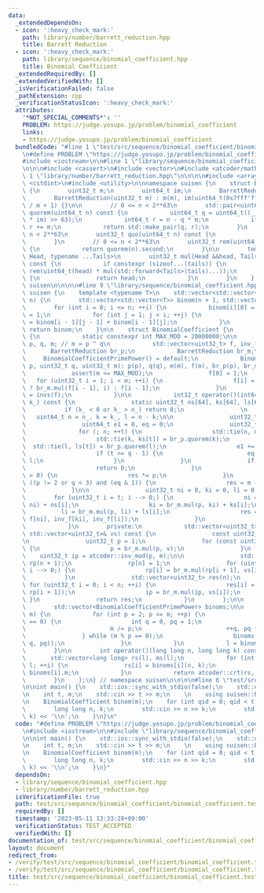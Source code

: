 ```yaml
---
data:
  _extendedDependsOn:
  - icon: ':heavy_check_mark:'
    path: library/number/barrett_reduction.hpp
    title: Barrett Reduction
  - icon: ':heavy_check_mark:'
    path: library/sequence/binomial_coefficient.hpp
    title: Binomial Coefficient
  _extendedRequiredBy: []
  _extendedVerifiedWith: []
  _isVerificationFailed: false
  _pathExtension: cpp
  _verificationStatusIcon: ':heavy_check_mark:'
  attributes:
    '*NOT_SPECIAL_COMMENTS*': ''
    PROBLEM: https://judge.yosupo.jp/problem/binomial_coefficient
    links:
    - https://judge.yosupo.jp/problem/binomial_coefficient
  bundledCode: "#line 1 \"test/src/sequence/binomial_coefficient/binomial_coefficient.test.cpp\"\
    \n#define PROBLEM \"https://judge.yosupo.jp/problem/binomial_coefficient\"\n\n\
    #include <iostream>\n\n#line 1 \"library/sequence/binomial_coefficient.hpp\"\n\
    \n\n\n#include <cassert>\n#include <vector>\n#include <atcoder/math>\n\n#line\
    \ 1 \"library/number/barrett_reduction.hpp\"\n\n\n\n#include <array>\n#include\
    \ <cstdint>\n#include <utility>\n\nnamespace suisen {\n    struct BarrettReduction\
    \ {\n        uint32_t m;\n        uint64_t im;\n        BarrettReduction() = default;\n\
    \        BarrettReduction(uint32_t m) : m(m), im(uint64_t(0x7fff'ffff'ffff'ffff)\
    \ / m + 1) {}\n\n        // 0 <= n < 2**63\n        std::pair<uint64_t, uint32_t>\
    \ quorem(uint64_t n) const {\n            uint64_t q = uint64_t((__uint128_t(n)\
    \ * im) >> 63);\n            int64_t r = n - q * m;\n            if (r < 0) --q,\
    \ r += m;\n            return std::make_pair(q, r);\n        }\n        // 0 <=\
    \ n < 2**63\n        uint32_t quo(uint64_t n) const {\n            return quorem(n).first;\n\
    \        }\n        // 0 <= n < 2**63\n        uint32_t rem(uint64_t n) const\
    \ {\n            return quorem(n).second;\n        }\n\n        template <typename\
    \ Head, typename ...Tails>\n        uint32_t mul(Head &&head, Tails &&...tails)\
    \ const {\n            if constexpr (sizeof...(tails)) {\n                return\
    \ rem(uint64_t(head) * mul(std::forward<Tails>(tails)...));\n            } else\
    \ {\n                return head;\n            }\n        }\n    };\n} // namespace\
    \ suisen\n\n\n\n#line 9 \"library/sequence/binomial_coefficient.hpp\"\n\nnamespace\
    \ suisen {\n    template <typename T>\n    std::vector<std::vector<T>> binom_table(int\
    \ n) {\n        std::vector<std::vector<T>> binom(n + 1, std::vector<T>(n + 1));\n\
    \        for (int i = 0; i <= n; ++i) {\n            binom[i][0] = binom[i][i]\
    \ = 1;\n            for (int j = 1; j < i; ++j) {\n                binom[i][j]\
    \ = binom[i - 1][j - 1] + binom[i - 1][j];\n            }\n        }\n       \
    \ return binom;\n    }\n\n    struct BinomialCoefficient {\n        struct BinomialCoefficientPrimePower\
    \ {\n            static constexpr int MAX_MOD = 20000000;\n\n            uint32_t\
    \ p, q, m; // m = p ^ q\n            std::vector<uint32_t> f, inv_f;\n\n     \
    \       BarrettReduction br_p;\n            BarrettReduction br_m;\n\n       \
    \     BinomialCoefficientPrimePower() = default;\n            BinomialCoefficientPrimePower(uint32_t\
    \ p, uint32_t q, uint32_t m): p(p), q(q), m(m), f(m), br_p(p), br_m(m) {\n   \
    \             assert(m <= MAX_MOD);\n                f[0] = 1;\n             \
    \   for (uint32_t i = 1; i < m; ++i) {\n                    f[i] = br_p.rem(i)\
    \ ? br_m.mul(f[i - 1], i) : f[i - 1];\n                }\n                inv_f\
    \ = invs(f);\n            }\n\n            int32_t operator()(int64_t n_, int64_t\
    \ k_) const {\n                static uint32_t ns[64], ks[64], ls[64];\n     \
    \           if (k_ < 0 or k_ > n_) return 0;\n                \n             \
    \   uint64_t n = n_, k = k_, l = n - k;\n\n                uint32_t res = 1;\n\
    \                uint64_t e1 = 0, eq = 0;\n                uint32_t t = 0;\n \
    \               for (; n; ++t) {\n                    std::tie(n, ns[t]) = br_p.quorem(n);\n\
    \                    std::tie(k, ks[t]) = br_p.quorem(k);\n                  \
    \  std::tie(l, ls[t]) = br_p.quorem(l);\n                    e1 += n - k - l;\n\
    \                    if (t >= q - 1) {\n                        eq += n - k -\
    \ l;\n                    }\n                }\n                if (e1 >= q) {\n\
    \                    return 0;\n                }\n                while (e1--\
    \ > 0) {\n                    res *= p;\n                }\n                if\
    \ ((p != 2 or q < 3) and (eq & 1)) {\n                    res = m - res;\n   \
    \             }\n\n                uint32_t ni = 0, ki = 0, li = 0;\n        \
    \        for (uint32_t i = t; i --> 0;) {\n                    ni = br_m.mul(p,\
    \ ni) + ns[i];\n                    ki = br_m.mul(p, ki) + ks[i];\n          \
    \          li = br_m.mul(p, li) + ls[i];\n                    res = br_m.mul(res,\
    \ f[ni], inv_f[ki], inv_f[li]);\n                }\n                return res;\n\
    \            }\n        private:\n            std::vector<uint32_t> invs(const\
    \ std::vector<uint32_t>& vs) const {\n                const uint32_t n = vs.size();\n\
    \n                uint32_t p = 1;\n                for (const uint32_t& v : vs)\
    \ {\n                    p = br_m.mul(p, v);\n                }\n            \
    \    uint32_t ip = atcoder::inv_mod(p, m);\n\n                std::vector<uint32_t>\
    \ rp(n + 1);\n                rp[n] = 1;\n                for (uint32_t i = n;\
    \ i --> 0;) {\n                    rp[i] = br_m.mul(rp[i + 1], vs[i]);\n     \
    \           }\n                std::vector<uint32_t> res(n);\n               \
    \ for (uint32_t i = 0; i < n; ++i) {\n                    res[i] = br_m.mul(ip,\
    \ rp[i + 1]);\n                    ip = br_m.mul(ip, vs[i]);\n               \
    \ }\n                return res;\n            }\n        };\n\n        int l;\n\
    \        std::vector<BinomialCoefficientPrimePower> binoms;\n\n        BinomialCoefficient(int\
    \ m) {\n            for (int p = 2; p <= m; ++p) {\n                if (m % p\
    \ == 0) {\n                    int q = 0, pq = 1;\n                    do {\n\
    \                        m /= p;\n                        ++q, pq *= p;\n    \
    \                } while (m % p == 0);\n                    binoms.push_back(BinomialCoefficientPrimePower(p,\
    \ q, pq));\n                }\n            }\n            l = binoms.size();\n\
    \        }\n\n        int operator()(long long n, long long k) const {\n     \
    \       std::vector<long long> rs(l), ms(l);\n            for (int i = 0; i <\
    \ l; ++i) {\n                rs[i] = binoms[i](n, k);\n                ms[i] =\
    \ binoms[i].m;\n            }\n            return atcoder::crt(rs, ms).first;\n\
    \        }\n    };\n} // namespace suisen\n\n\n\n#line 6 \"test/src/sequence/binomial_coefficient/binomial_coefficient.test.cpp\"\
    \n\nint main() {\n    std::ios::sync_with_stdio(false);\n    std::cin.tie(nullptr);\n\
    \n    int t, m;\n    std::cin >> t >> m;\n    \n    using suisen::BinomialCoefficient;\n\
    \n    BinomialCoefficient binom(m);\n    for (int qid = 0; qid < t; ++qid) {\n\
    \        long long n, k;\n        std::cin >> n >> k;\n        std::cout << binom(n,\
    \ k) << '\\n';\n    }\n}\n"
  code: "#define PROBLEM \"https://judge.yosupo.jp/problem/binomial_coefficient\"\n\
    \n#include <iostream>\n\n#include \"library/sequence/binomial_coefficient.hpp\"\
    \n\nint main() {\n    std::ios::sync_with_stdio(false);\n    std::cin.tie(nullptr);\n\
    \n    int t, m;\n    std::cin >> t >> m;\n    \n    using suisen::BinomialCoefficient;\n\
    \n    BinomialCoefficient binom(m);\n    for (int qid = 0; qid < t; ++qid) {\n\
    \        long long n, k;\n        std::cin >> n >> k;\n        std::cout << binom(n,\
    \ k) << '\\n';\n    }\n}"
  dependsOn:
  - library/sequence/binomial_coefficient.hpp
  - library/number/barrett_reduction.hpp
  isVerificationFile: true
  path: test/src/sequence/binomial_coefficient/binomial_coefficient.test.cpp
  requiredBy: []
  timestamp: '2023-05-11 13:33:28+09:00'
  verificationStatus: TEST_ACCEPTED
  verifiedWith: []
documentation_of: test/src/sequence/binomial_coefficient/binomial_coefficient.test.cpp
layout: document
redirect_from:
- /verify/test/src/sequence/binomial_coefficient/binomial_coefficient.test.cpp
- /verify/test/src/sequence/binomial_coefficient/binomial_coefficient.test.cpp.html
title: test/src/sequence/binomial_coefficient/binomial_coefficient.test.cpp
---
```

